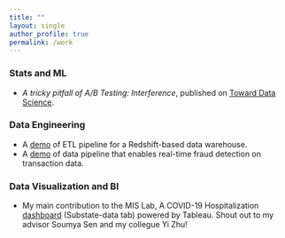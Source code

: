```yaml
---
title: ""
layout: single
author_profile: true
permalink: /work
---
```


### Stats and ML

* *A tricky pitfall of A/B Testing: Interference*, published on  [Toward Data Science](https://towardsdatascience.com/interference-a-tricky-pitfall-of-a-b-testing-f940464cb5a0).

### Data Engineering

* A [demo](https://github.com/leolian003/Redshift-ETLandDW) of ETL pipeline for a Redshift-based data warehouse.
* A [demo](https://github.com/leolian003/AWS-FraudDectectionPipeline) of data pipeline that enables real-time fraud detection on transaction data.

### Data Visualization and BI

* My main contribution to the MIS Lab, A COVID-19 Hospitalization [dashboard](https://carlsonschool.umn.edu/mili-misrc-covid19-tracking-project) (Substate-data tab) powered by Tableau. Shout out to my advisor Soumya Sen and my collegue Yi Zhu!

